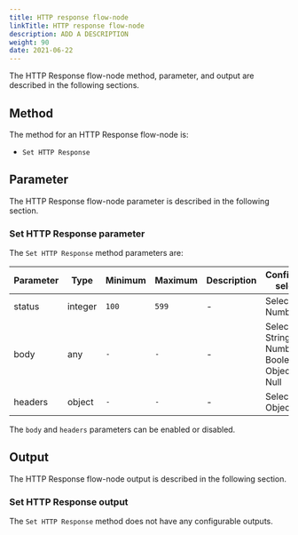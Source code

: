 ```yaml
---
title: HTTP response flow-node
linkTitle: HTTP response flow-node
description: ADD A DESCRIPTION
weight: 90
date: 2021-06-22
---
```


The HTTP Response flow-node method, parameter, and output are described in the following sections.

## Method

The method for an HTTP Response flow-node is:

* `Set HTTP Response`

## Parameter

The HTTP Response flow-node parameter is described in the following section.

### Set HTTP Response parameter

The `Set HTTP Response` method parameters are:

| Parameter | Type | Minimum | Maximum | Description | Configuration selection |
| --- | --- | --- | --- | --- | --- |
| status | integer | `100` | `599` | \- | Selector, Number |
| body | any | `-` | `-` | \- | Selector, String, Number, Boolean, Object, Array, Null |
| headers | object | `-` | `-` | \- | Selector, Object |

The `body` and `headers` parameters can be enabled or disabled.

## Output

The HTTP Response flow-node output is described in the following section.

### Set HTTP Response output

The `Set HTTP Response` method does not have any configurable outputs.
